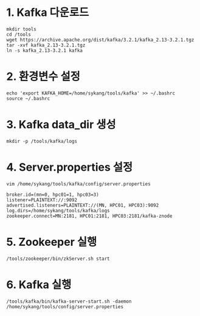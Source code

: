 # 1. Kafka 다운로드

    mkdir tools
    cd /tools
    wget https://archive.apache.org/dist/kafka/3.2.1/kafka_2.13-3.2.1.tgz 
    tar -xvf kafka_2.13-3.2.1.tgz 
    ln -s kafka_2.13-3.2.1 kafka

# 2. 환경변수 설정

    echo 'export KAFKA_HOME=/home/sykang/tools/kafka' >> ~/.bashrc
    source ~/.bashrc

# 3. Kafka data_dir 생성

    mkdir -p /tools/kafka/logs

# 4. Server.properties 설정

    vim /home/sykang/tools/kafka/config/server.properties
    
    broker.id=(mn=0, hpc01=1, hpc03=3)
    listener=PLAINTEXT://:9092
    advertised.listeners=PLAINTEXT://(MN, HPC01, HPC03):9092
    log.dirs=/home/sykang/tools/kafka/logs
    zookeeper.connect=MN:2181, HPC01:2181, HPC03:2181/kafka-znode

# 5. Zookeeper 실행

    /tools/zookeeper/bin/zkServer.sh start

# 6. Kafka 실행 

    /tools/kafka/bin/kafka-server-start.sh -daemon /home/sykang/tools/config/server.properties
    
